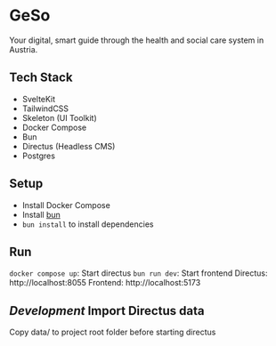 # GeSo 

Your digital, smart guide through the health and social care system in Austria.

## Tech Stack
* SvelteKit
* TailwindCSS
* Skeleton (UI Toolkit)
* Docker Compose
* Bun
* Directus (Headless CMS)
* Postgres

## Setup
* Install Docker Compose
* Install [bun](https://bun.sh/)
* `bun install` to install dependencies

## Run

`docker compose up`: Start directus
`bun run dev`: Start frontend
Directus: http://localhost:8055
Frontend: http://localhost:5173

## *Development* Import Directus data
Copy data/ to project root folder before starting directus



